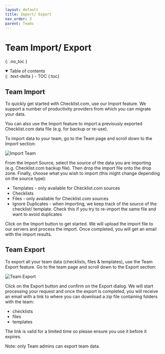 ```yaml
---
layout: default
title: Import/ Export
nav_order: 3
parent: Teams
---
```


# Team Import/ Export

{: .no_toc }

<details open markdown="block">
  <summary>
    Table of contents
  </summary>
  {: .text-delta }
- TOC
{:toc}
</details>

## Team Import

To quickly get started with Checklist.com, use our Import feature. We support a number of productivity providers from which you can migrate your data.

You can also use the Import feature to import a previously exported Checklist.com data file (e.g. for backup or re-use).

To import data to your team, go to the Team page and scroll down to the Import section:

![Import Team](/assets/images/teams/team-import.png)

From the Import Source, select the source of the data you are importing (e.g. Checklist.com backup file). Then drop the import file onto the drop zone. Finally, choose what you wish to import (this might change depending on the source type):

- Templates - only available for Checklist.com sources
- Checklists
- Files - only available for Checklist.com sources
- Ignore Duplicates - when importing, we keep track of the source of the checklist/ template. Check this if you try to re-import the same file and want to avoid duplicates

Click on the Import button to get started. We will upload the import file to our servers and process the import. Once completed, you will get an email with the import results.

## Team Export

To export all your team data (checklists, files & templates), use the Team Export feature. Go to the team page and scroll down to the Export section:

![Team Export](/assets/images/teams/team-export.png)

Click on the Export button and confirm on the Export dialog. We will start processing your request and once the export is completed, you will receive an email with a link to where you can download a zip file containing folders with the team:

- checklists
- files
- templates

The link is valid for a limited time so please ensure you use it before it expires.

Note: only Team admins can export team data.
